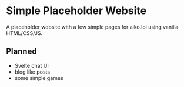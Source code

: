 # Simple Placeholder Website

A placeholder website with a few simple pages for aiko.lol using vanilla HTML/CSS/JS.

## Planned
- Svelte chat UI 
- blog like posts
- some simple games
